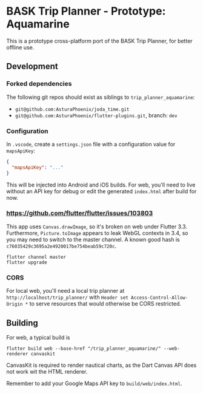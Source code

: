 # BASK Trip Planner - Prototype: Aquamarine

This is a prototype cross-platform port of the BASK Trip Planner, for better offline use.

## Development

### Forked dependencies

The following git repos should exist as siblings to `trip_planner_aquamarine`:
* `git@github.com:AsturaPhoenix/joda_time.git`
* `git@github.com:AsturaPhoenix/flutter-plugins.git`, branch: `dev`

### Configuration

In `.vscode`, create a `settings.json` file with a configuration value for `mapsApiKey`:

```json
{
  "mapsApiKey": "..."
}
```

This will be injected into Android and iOS builds. For web, you'll need to live without an API key for debug or edit the generated `index.html` after build for now.

### https://github.com/flutter/flutter/issues/103803

This app uses `Canvas.drawImage`, so it's broken on web under Flutter 3.3. Furthermore, `Picture.toImage` appears to leak WebGL contexts in 3.4, so you may need to switch to the master channel. A known good hash is `c76035429c3695a2e4920017be754beab59c720c`.

```
flutter channel master
flutter upgrade
```

### CORS

For local web, you'll need a local trip planner at `http://localhost/trip_planner/` with `Header set Access-Control-Allow-Origin *` to serve resources that would otherwise be CORS restricted.

## Building

For web, a typical build is

```
flutter build web --base-href "/trip_planner_aquamarine/" --web-renderer canvaskit
```

CanvasKit is required to render nautical charts, as the Dart Canvas API does not work wit the HTML renderer.

Remember to add your Google Maps API key to `build/web/index.html`.